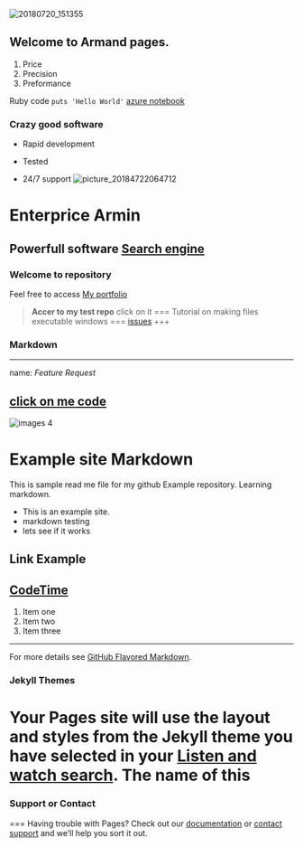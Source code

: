 ![20180720_151355](https://user-images.githubusercontent.com/40921746/43052870-5e00882c-8df7-11e8-8802-21e1ba07e130.jpg)
## Welcome to Armand pages.
1. Price
2. Precision
3. Preformance

Ruby code `puts 'Hello World'`
[azure notebook](http://www.NotebookS.Azure.Com)
### Crazy good software
* Rapid development
+ Tested
- 24/7 support
![picture_20184722064712](https://user-images.githubusercontent.com/40921746/43234798-43136672-904c-11e8-87a8-4c2350e49ea7.jpg)

Enterprice Armin
================
Powerfull software [Search engine](https://google.com)
------------------
### Welcome to repository

Feel free to access [My portfolio](http://armin2pa.github.io/test-repo/)
> 
> **Accer to my test repo** click on it
===
Tutorial on making files executable windows
===
[issues](https://github.com/armin2pa/Armand/tree/master/.github/ISSUE_TEMPLATE)
+++
### Markdown
---
name: *Feature Request*

[ click on me code ](https://github.com/armin2pa/armin/blob/master/awscode)
---
![images 4](https://user-images.githubusercontent.com/40921746/43240588-227473ca-904c-11e8-8f99-d8277d8e8bb1.png)

# Example site Markdown

This is sample read me file for my github Example repository. Learning markdown.

* This is an example site.
* markdown testing
* lets see if it works

## Link Example

[CodeTime](http://www.codetime.io)
---
1. Item one
2. Item two
3. Item three


---
For more details see [GitHub Flavored Markdown](https://guides.github.com/features/mastering-markdown/).

### Jekyll Themes

Your Pages site will use the layout and styles from the Jekyll theme you have selected in your [Listen and watch search](https://youtube.com). The name of this 
===
### Support or Contact
===
Having trouble with Pages? Check out our [documentation](https://help.github.com/categories/github-pages-basics/) or [contact support](https://github.com/contact) and we’ll help you sort it out.
